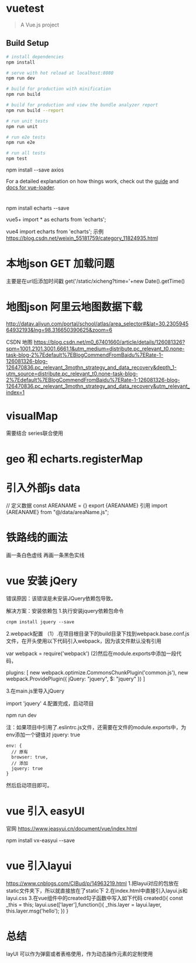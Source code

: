 # vuetest

> A Vue.js project

## Build Setup

``` bash
# install dependencies
npm install

# serve with hot reload at localhost:8080
npm run dev

# build for production with minification
npm run build

# build for production and view the bundle analyzer report
npm run build --report

# run unit tests
npm run unit

# run e2e tests
npm run e2e

# run all tests
npm test
```


npm install --save axios

For a detailed explanation on how things work, check out the [guide](http://vuejs-templates.github.io/webpack/) and [docs for vue-loader](http://vuejs.github.io/vue-loader).


# <!-- echarts -->
npm install echarts --save

vue5+ 
import * as echarts from 'echarts';

vue4 
import   echarts from 'echarts';
示例
https://blog.csdn.net/weixin_55181759/category_11824935.html

# 本地json GET 加载问题
主要是在url后添加时间戳
get('/static/xicheng?time='+new Date().getTime()
# 地图json 阿里云地图数据下载
http://datav.aliyun.com/portal/school/atlas/area_selector#&lat=30.230594564932193&lng=98.316650390625&zoom=6

CSDN 地图
https://blog.csdn.net/m0_67401660/article/details/126081326?spm=1001.2101.3001.6661.1&utm_medium=distribute.pc_relevant_t0.none-task-blog-2%7Edefault%7EBlogCommendFromBaidu%7ERate-1-126081326-blog-126470836.pc_relevant_3mothn_strategy_and_data_recovery&depth_1-utm_source=distribute.pc_relevant_t0.none-task-blog-2%7Edefault%7EBlogCommendFromBaidu%7ERate-1-126081326-blog-126470836.pc_relevant_3mothn_strategy_and_data_recovery&utm_relevant_index=1

# visualMap
需要结合 series联合使用

# geo 和  echarts.registerMap

# 引入外部js data
// 定义数据
const AREANAME = {}
export {AREANAME}
引用
import {AREANAME} from "@/data/areaName.js";
# 铁路线的画法
画一条白色虚线
再画一条黑色实线

# vue 安装 jQery
错误原因：该错误是未安装JQuery依赖包导致。

解决方案：安装依赖包
1.执行安装jquery依赖包命令

	cnpm install jquery --save

2.webpack配置
（1）.在项目根目录下的build目录下找到webpack.base.conf.js文件，在开头使用以下代码引入webpack，因为该文件默认没有引用

var webpack = require('webpack')
(2)然后在module.exports中添加一段代码，

 plugins: [ 
    new webpack.optimize.CommonsChunkPlugin('common.js'),
    new webpack.ProvidePlugin({
      jQuery: "jquery",
      $: "jquery" 
    }) 
  ]

3.在main.js里导入jQuery

import 'jquery'
4.配置完成，启动项目

npm run dev

注：如果项目中引用了.eslintrc.js文件，还需要在文件的module.exports中，为env添加一个键值对 jquery: true

	env: {
	  // 原有
	  browser: true,
	  // 添加
	  jquery: true
	}
然后启动项目即可。 

# vue 引入 easyUI
官网
https://www.jeasyui.cn/document/vue/index.html

npm install vx-easyui --save

# vue 引入layui
https://www.cnblogs.com/CIBud/p/14963219.html
1.把layui对应的包放在static文件夹下，所以就直接放在了static下
2.在index.html中直接引入layui.js和layui.css
3.在vue组件中的created勾子函数中写入如下代码
  created(){
    const _this = this;
    layui.use(['layer'],function(){
      _this.layer = layui.layer,
      this.layer.msg('hello');
    })
  }

  # 总结
  layUI 可以作为弹窗或者表格使用，作为动态操作元素的定制使用